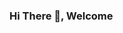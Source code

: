 ### Hi There 👋, Welcome
<!--
**svreddie2410/svreddie2410** is a ✨ _special_ ✨ repository because its `README.md` (this file) appears on your GitHub profile.

Here are some ideas to get you started:
- 🔭 I’m currently working on ...Python, AWS
- 🌱 I’m currently learning ... Machine Learning
- 👯 I’m looking to collaborate on ...AI development
- 😄 Pronouns: ...He/His

